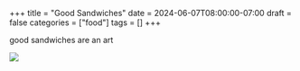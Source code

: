 +++
title = "Good Sandwiches"
date = 2024-06-07T08:00:00-07:00
draft = false
categories = ["food"]
tags = []
+++

good sandwiches are an art

![](./sando.png)